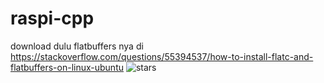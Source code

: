 # raspi-cpp
download dulu flatbuffers nya di https://stackoverflow.com/questions/55394537/how-to-install-flatc-and-flatbuffers-on-linux-ubuntu
![stars](https://user-images.githubusercontent.com/92189038/211466427-064062d9-dfc0-4903-8c0d-b7f51e579078.jpg)
